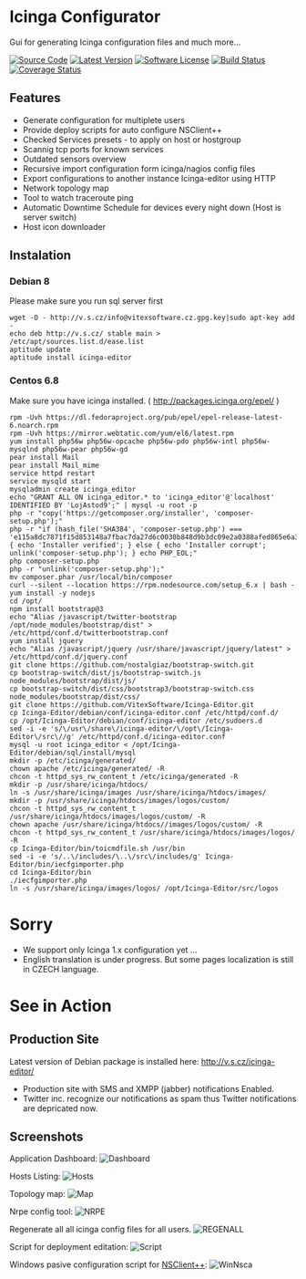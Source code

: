 Icinga Configurator
===================

Gui for generating Icinga configuration files and much more...

[![Source Code](http://img.shields.io/badge/source-Vitexus/icinga_configurator-blue.svg?style=flat-square)](https://github.com/Vitexus/icinga_configurator)
[![Latest Version](https://img.shields.io/github/release/Vitexus/icinga_configurator.svg?style=flat-square)](https://github.com/Vitexus/icinga_configurator/releases)
[![Software License](https://img.shields.io/badge/license-GPL-brightgreen.svg?style=flat-square)](https://github.com/Vitexus/icinga_configurator/blob/master/LICENSE)
[![Build Status](https://img.shields.io/travis/Vitexus/icinga_configurator/master.svg?style=flat-square)](https://travis-ci.org/Vitexus/icinga_configurator)
[![Coverage Status](https://img.shields.io/coveralls/Vitexus/icinga_configurator/master.svg?style=flat-square)](https://coveralls.io/r/Vitexus/icinga_configurator?branch=master)

Features
--------

 * Generate configuration for multiplete users
 * Provide deploy scripts for auto configure NSClient++ 
 * Checked Services presets - to apply on host or hostgroup
 * Scannig tcp ports for known services
 * Outdated sensors overview
 * Recursive import configuration form icinga/nagios config files
 * Export configurations to another instance Icinga-editor using HTTP
 * Network topology map
 * Tool to watch traceroute ping 
 * Automatic Downtime Schedule for devices every night down (Host is server switch)
 * Host icon downloader

Instalation
-----------

### Debian 8 

Please make sure you run sql server first

    wget -O - http://v.s.cz/info@vitexsoftware.cz.gpg.key|sudo apt-key add -
    echo deb http://v.s.cz/ stable main > /etc/apt/sources.list.d/ease.list
    aptitude update
    aptitude install icinga-editor

### Centos 6.8    

Make sure you have icinga installed. ( http://packages.icinga.org/epel/ )

```
rpm -Uvh https://dl.fedoraproject.org/pub/epel/epel-release-latest-6.noarch.rpm
rpm -Uvh https://mirror.webtatic.com/yum/el6/latest.rpm
yum install php56w php56w-opcache php56w-pdo php56w-intl php56w-mysqlnd php56w-pear php56w-gd
pear install Mail
pear install Mail_mime
service httpd restart
service mysqld start
mysqladmin create icinga_editor
echo "GRANT ALL ON icinga_editor.* to 'icinga_editor'@'localhost' IDENTIFIED BY 'LojAstod9';" | mysql -u root -p
php -r "copy('https://getcomposer.org/installer', 'composer-setup.php');"
php -r "if (hash_file('SHA384', 'composer-setup.php') === 'e115a8dc7871f15d853148a7fbac7da27d6c0030b848d9b3dc09e2a0388afed865e6a3d6b3c0fad45c48e2b5fc1196ae') { echo 'Installer verified'; } else { echo 'Installer corrupt'; unlink('composer-setup.php'); } echo PHP_EOL;"
php composer-setup.php
php -r "unlink('composer-setup.php');"
mv composer.phar /usr/local/bin/composer
curl --silent --location https://rpm.nodesource.com/setup_6.x | bash -
yum install -y nodejs
cd /opt/
npm install bootstrap@3
echo "Alias /javascript/twitter-bootstrap /opt/node_modules/bootstrap/dist" > /etc/httpd/conf.d/twitterbootstrap.conf
yum install jquery
echo "Alias /javascript/jquery /usr/share/javascript/jquery/latest" > /etc/httpd/conf.d/jquery.conf
git clone https://github.com/nostalgiaz/bootstrap-switch.git
cp bootstrap-switch/dist/js/bootstrap-switch.js node_modules/bootstrap/dist/js/
cp bootstrap-switch/dist/css/bootstrap3/bootstrap-switch.css node_modules/bootstrap/dist/css/
git clone https://github.com/VitexSoftware/Icinga-Editor.git
cp Icinga-Editor/debian/conf/icinga-editor.conf /etc/httpd/conf.d/
cp /opt/Icinga-Editor/debian/conf/icinga-editor /etc/sudoers.d
sed -i -e 's/\/usr\/share\/icinga-editor/\/opt\/Icinga-Editor\/src\//g' /etc/httpd/conf.d/icinga-editor.conf
mysql -u root icinga_editor < /opt/Icinga-Editor/debian/sql/install/mysql
mkdir -p /etc/icinga/generated/
chown apache /etc/icinga/generated/ -R
chcon -t httpd_sys_rw_content_t /etc/icinga/generated -R
mkdir -p /usr/share/icinga/htdocs/
ln -s /usr/share/icinga/images /usr/share/icinga/htdocs/images/
mkdir -p /usr/share/icinga/htdocs/images/logos/custom/
chcon -t httpd_sys_rw_content_t /usr/share/icinga/htdocs/images/logos/custom/ -R
chown apache /usr/share/icinga/htdocs//images/logos/custom/ -R
chcon -t httpd_sys_rw_content_t /usr/share/icinga/htdocs/images/logos/ -R
cp Icinga-Editor/bin/toicmdfile.sh /usr/bin
sed -i -e 's/..\/includes/\..\/src\/includes/g' Icinga-Editor/bin/iecfgimporter.php
cd Icinga-Editor/bin
./iecfgimporter.php
ln -s /usr/share/icinga/images/logos/ /opt/Icinga-Editor/src/logos
```



Sorry
=====

  * We support only Icinga 1.x configuration yet ...
  * English translation is under progress. But some pages localization is still in CZECH language.

See in Action
=============


Production Site
---------------

Latest version of Debian package is installed here: http://v.s.cz/icinga-editor/

 * Production site with SMS and XMPP (jabber) notifications Enabled. 
 * Twitter inc. recognize our notifications as spam thus Twitter notifications are
depricated now.


Screenshots
-----------

Application Dashboard:
![Dashboard](https://raw.githubusercontent.com/VitexSoftware/Icinga-Editor/master/doc/dashboard.png)

Hosts Listing:
![Hosts](https://raw.githubusercontent.com/VitexSoftware/Icinga-Editor/master/doc/hosts.png)

Topology map:
![Map](https://raw.githubusercontent.com/VitexSoftware/Icinga-Editor/master/doc/map.png)

Nrpe config tool:
![NRPE](https://raw.githubusercontent.com/VitexSoftware/Icinga-Editor/master/doc/nrpe.png)

Regenerate all all icinga config files for all users.
![REGENALL](https://raw.githubusercontent.com/VitexSoftware/Icinga-Editor/master/doc/regenall.png)

Script for deployment editation:
![Script](https://raw.githubusercontent.com/VitexSoftware/Icinga-Editor/master/doc/script.png)

Windows pasive configuration script for [NSClient++](https://www.nsclient.org/):
![WinNsca](https://raw.githubusercontent.com/VitexSoftware/Icinga-Editor/master/doc/winnsca.png)

